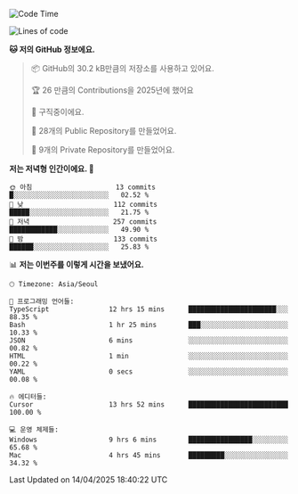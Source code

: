   <!--START_SECTION:waka-->
![Code Time](http://img.shields.io/badge/Code%20Time-1%2C052%20hrs%2033%20mins-blue)

![Lines of code](https://img.shields.io/badge/%EC%A0%80%EB%8A%94%20%EC%97%AC%ED%83%9C%EA%B9%8C%EC%A7%80%20-813.0%20thousand%20%EC%A4%84%EC%9D%98%20%EC%BD%94%EB%93%9C%EB%A5%BC%20%EC%9E%91%EC%84%B1%ED%96%88%EC%96%B4%EC%9A%94.-blue)

**🐱 저의 GitHub 정보에요.** 

> 📦 GitHub의 30.2 kB만큼의 저장소를 사용하고 있어요. 
 > 
> 🏆 26 만큼의 Contributions을 2025년에 했어요
 > 
> 💼 구직중이에요.
 > 
> 📜 28개의 Public Repository를 만들었어요. 
 > 
> 🔑 9개의 Private Repository를 만들었어요. 
 > 
**저는 저녁형 인간이에요. 🦉** 

```text
🌞 아침                     13 commits          █░░░░░░░░░░░░░░░░░░░░░░░░   02.52 % 
🌆 낮　                     112 commits         █████░░░░░░░░░░░░░░░░░░░░   21.75 % 
🌃 저녁                     257 commits         ████████████░░░░░░░░░░░░░   49.90 % 
🌙 밤　                     133 commits         ██████░░░░░░░░░░░░░░░░░░░   25.83 % 
```


📊 **저는 이번주를 이렇게 시간을 보냈어요.** 

```text
🕑︎ Timezone: Asia/Seoul

💬 프로그래밍 언어들: 
TypeScript               12 hrs 15 mins      ██████████████████████░░░   88.35 % 
Bash                     1 hr 25 mins        ███░░░░░░░░░░░░░░░░░░░░░░   10.33 % 
JSON                     6 mins              ░░░░░░░░░░░░░░░░░░░░░░░░░   00.82 % 
HTML                     1 min               ░░░░░░░░░░░░░░░░░░░░░░░░░   00.22 % 
YAML                     0 secs              ░░░░░░░░░░░░░░░░░░░░░░░░░   00.08 % 

🔥 에디터들: 
Cursor                   13 hrs 52 mins      █████████████████████████   100.00 % 

💻 운영 체제들: 
Windows                  9 hrs 6 mins        ████████████████░░░░░░░░░   65.68 % 
Mac                      4 hrs 45 mins       █████████░░░░░░░░░░░░░░░░   34.32 % 
```


 Last Updated on 14/04/2025 18:40:22 UTC
<!--END_SECTION:waka-->
